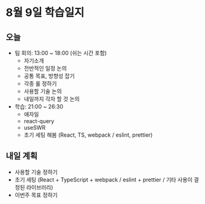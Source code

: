 # 8월 9일 학습일지

## 오늘

- 팀 회의: 13:00 ~ 18:00 (쉬는 시간 포함)
  - 자기소개
  - 전반적인 일정 논의
  - 공통 목표, 방향성 잡기
  - 각종 룰 정하기
  - 사용할 기술 논의
  - 내일까지 각자 할 것 논의
- 학습: 21:00 ~ 26:30
  - 애자일
  - react-query
  - useSWR
  - 초기 세팅 해봄 (React, TS, webpack / eslint, prettier)

## 내일 계획

- 사용할 기술 정하기
- 초기 세팅 (React + TypeScript + webpack / eslint + prettier / 기타 사용이 결정된 라이브러리)
- 이번주 목표 정하기
